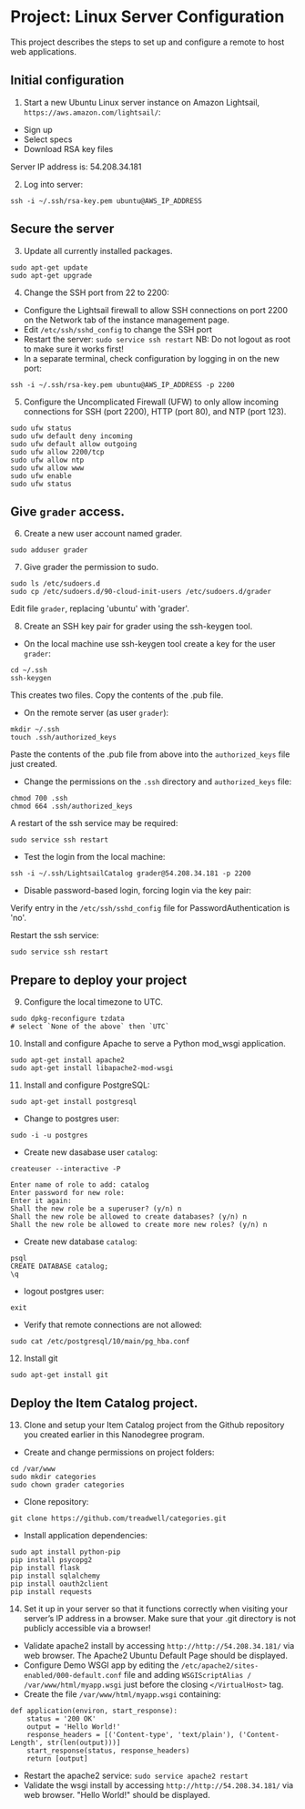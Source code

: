 # Project: Linux Server Configuration

This project describes the steps to set up and configure a remote to host web applications.

## Initial configuration

1. Start a new Ubuntu Linux server instance on Amazon Lightsail, `https://aws.amazon.com/lightsail/`: 
* Sign up
* Select specs
* Download RSA key files

Server IP address is: 54.208.34.181

2. Log into server:

```
ssh -i ~/.ssh/rsa-key.pem ubuntu@AWS_IP_ADDRESS
```

## Secure the server
3. Update all currently installed packages.

```
sudo apt-get update
sudo apt-get upgrade
```

4. Change the SSH port from 22 to 2200: 

* Configure the Lightsail firewall to allow SSH connections on port 2200 on the Network tab of the instance management page.
* Edit `/etc/ssh/sshd_config` to change the SSH port
* Restart the server: `sudo service ssh restart` NB: Do not logout as root to make sure it works first!
* In a separate terminal, check configuration by logging in on the new port: 
```
ssh -i ~/.ssh/rsa-key.pem ubuntu@AWS_IP_ADDRESS -p 2200
```

5. Configure the Uncomplicated Firewall (UFW) to only allow incoming connections for SSH (port 2200), HTTP (port 80), and NTP (port 123).

```
sudo ufw status
sudo ufw default deny incoming
sudo ufw default allow outgoing
sudo ufw allow 2200/tcp
sudo ufw allow ntp
sudo ufw allow www
sudo ufw enable
sudo ufw status
```

## Give `grader` access.

6. Create a new user account named grader.

```
sudo adduser grader
```

7. Give grader the permission to sudo.

```
sudo ls /etc/sudoers.d
sudo cp /etc/sudoers.d/90-cloud-init-users /etc/sudoers.d/grader
```
Edit file `grader`, replacing 'ubuntu' with 'grader'.


8. Create an SSH key pair for grader using the ssh-keygen tool.

* On the local machine use ssh-keygen tool create a key for the user `grader`:

```
cd ~/.ssh
ssh-keygen
```
This creates two files. Copy the contents of the .pub file.

* On the remote server (as user `grader`):

```
mkdir ~/.ssh
touch .ssh/authorized_keys

```
Paste the contents of the .pub file from above into the `authorized_keys` file just created.

* Change the permissions on the `.ssh` directory and `authorized_keys` file:

```
chmod 700 .ssh
chmod 664 .ssh/authorized_keys
```

A restart of the ssh service may be required:

```sudo service ssh restart```

* Test the login from the local machine:

```ssh -i ~/.ssh/LightsailCatalog grader@54.208.34.181 -p 2200```

* Disable password-based login, forcing login via the key pair:

Verify entry in the `/etc/ssh/sshd_config` file for PasswordAuthentication is 'no'.

Restart the ssh service: 

```sudo service ssh restart```

## Prepare to deploy your project
9. Configure the local timezone to UTC.

```
sudo dpkg-reconfigure tzdata
# select `None of the above` then `UTC`
```

10. Install and configure Apache to serve a Python mod_wsgi application.

```
sudo apt-get install apache2
sudo apt-get install libapache2-mod-wsgi

```

11. Install and configure PostgreSQL:

```
sudo apt-get install postgresql

```

* Change to postgres user:

```sudo -i -u postgres```

* Create new dasabase user `catalog`:

```
createuser --interactive -P

Enter name of role to add: catalog
Enter password for new role:
Enter it again:
Shall the new role be a superuser? (y/n) n
Shall the new role be allowed to create databases? (y/n) n
Shall the new role be allowed to create more new roles? (y/n) n
```

* Create new database `catalog`:

```
psql
CREATE DATABASE catalog;
\q
```

* logout postgres user:


```
exit
```

* Verify that remote connections are not allowed:

```
sudo cat /etc/postgresql/10/main/pg_hba.conf
```

12. Install git

```
sudo apt-get install git
```

## Deploy the Item Catalog project.


13. Clone and setup your Item Catalog project from the Github repository you created earlier in this Nanodegree program.

* Create and change permissions on project folders:

```
cd /var/www
sudo mkdir categories
sudo chown grader categories
```

* Clone repository:

```
git clone https://github.com/treadwell/categories.git
```

* Install application dependencies:

```
sudo apt install python-pip
pip install psycopg2
pip install flask
pip install sqlalchemy
pip install oauth2client
pip install requests
```


14. Set it up in your server so that it functions correctly when visiting your server’s IP address in a browser. Make sure that your .git directory is not publicly accessible via a browser!

* Validate apache2 install by accessing `http://http://54.208.34.181/` via web browser.  The Apache2 Ubuntu Default Page should be displayed.
* Configure Demo WSGI app by editing the `/etc/apache2/sites-enabled/000-default.conf` file and adding `WSGIScriptAlias / /var/www/html/myapp.wsgi` just before the closing `</VirtualHost>` tag.
* Create the file `/var/www/html/myapp.wsgi` containing:
```
def application(environ, start_response):     
    status = '200 OK'     
    output = 'Hello World!'      
    response_headers = [('Content-type', 'text/plain'), ('Content-Length', str(len(output)))]     
    start_response(status, response_headers)      
    return [output]
```
* Restart the apache2 service: `sudo service apache2 restart`
* Validate the wsgi install by accessing `http://http://54.208.34.181/` via web browser.  "Hello World!" should be displayed.


```


```